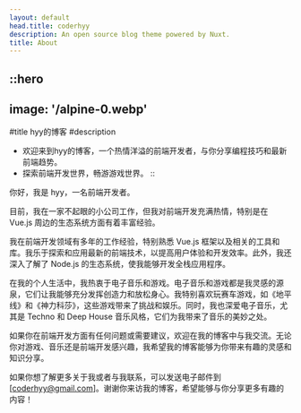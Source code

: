 ```yaml
---
layout: default
head.title: coderhyy
description: An open source blog theme powered by Nuxt.
title: About
---
```


::hero
---
image: '/alpine-0.webp'
---
#title
hyy的博客
#description
- 欢迎来到hyy的博客，一个热情洋溢的前端开发者，与你分享编程技巧和最新前端趋势。
- 探索前端开发世界，畅游游戏世界。
::

你好，我是 hyy，一名前端开发者。

目前，我在一家不起眼的小公司工作，但我对前端开发充满热情，特别是在 Vue.js 周边的生态系统方面有着丰富经验。

我在前端开发领域有多年的工作经验，特别熟悉 Vue.js 框架以及相关的工具和库。我乐于探索和应用最新的前端技术，以提高用户体验和开发效率。此外，我还深入了解了 Node.js 的生态系统，使我能够开发全栈应用程序。

在我的个人生活中，我热衷于电子音乐和游戏。电子音乐和游戏都是我灵感的源泉，它们让我能够充分发挥创造力和放松身心。我特别喜欢玩赛车游戏，如《地平线》和《神力科莎》，这些游戏带来了挑战和娱乐。同时，我也深爱电子音乐，尤其是 Techno 和 Deep House 音乐风格，它们为我带来了音乐的美妙之处。

如果你在前端开发方面有任何问题或需要建议，欢迎在我的博客中与我交流。无论你对游戏、音乐还是前端开发感兴趣，我希望我的博客能够为你带来有趣的灵感和知识分享。

如果你想了解更多关于我或者与我联系，可以发送电子邮件到[coderhyy@gmail.com]。谢谢你来访我的博客，希望能够与你分享更多有趣的内容！
